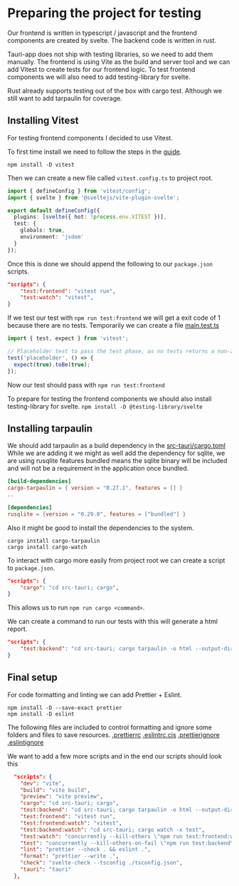# Preparing the project for testing

Our frontend is written in typescript / javascript and the frontend components are created by svelte.
The backend code is written in rust.

Tauri-app does not ship with testing libraries, so we need to add them manually.
The frontend is using Vite as the build and server tool and we can add Vitest to create tests for our frontend logic.
To test frontend components we will also need to add testing-library for svelte.

Rust already supports testing out of the box with cargo test. 
Although we still want to add tarpaulin for coverage.

## Installing Vitest

For testing frontend components I decided to use Vitest.

To first time install we need to follow the steps in the [guide](https://vitest.dev/guide/).

`npm install -D vitest`

Then we can create a new file called `vitest.config.ts` to project root.
```ts
import { defineConfig } from 'vitest/config';
import { svelte } from '@sveltejs/vite-plugin-svelte';

export default defineConfig({
  plugins: [svelte({ hot: !process.env.VITEST })],
  test: {
    globals: true,
    environment: 'jsdom'
  }
});
```

Once this is done we should append the following to our `package.json` scripts.
```json
"scripts": {
    "test:frontend": "vitest run",
    "test:watch": "vitest",
}
```

If we test our test with `npm run test:frontend` we will get a exit code of 1 because there are no tests.
Temporarily we can create a file [main.test.ts](../../src/main.test.ts)
```ts
import { test, expect } from 'vitest';

// Placeholder test to pass the test phase, as no tests returns a non-zero exit code
test('placeholder', () => {
  expect(true).toBe(true);
});
```

Now our test should pass with `npm run test:frontend`

To prepare for testing the frontend components we should also install testing-library for svelte.
`npm install -D @testing-library/svelte`

## Installing tarpaulin

We should add tarpaulin as a build dependency in the [src-tauri/cargo.toml](../../src-tauri/cargo.toml)
While we are adding it we might as well add the dependency for sqlite, 
we are using rusqlite features bundled means the sqlite binary will be included and will not be a requirement in the application once bundled.

```toml
[build-dependencies]
cargo-tarpaulin = { version = "0.27.1", features = [] }
..

[dependencies]
rusqlite = {version = "0.29.0", features = ["bundled"] }
```

Also it might be good to install the dependencies to the system.
```
cargo install cargo-tarpaulin
cargo install cargo-watch
```

To interact with cargo more easily from project root we can create a script to `package.json`.

```json
"scripts": {
    "cargo": "cd src-tauri; cargo",
}
```
This allows us to run `npm run cargo <command>`.

We can create a command to run our tests with this will generate a html report.

```json
"scripts": {
    "test:backend": "cd src-tauri; cargo tarpaulin -o html --output-dir target/coverage --skip-clean",
}
```

## Final setup

For code formatting and linting we can add Prettier + Eslint.

```
npm install -D --save-exact prettier
npm install -D eslint
```

The following files are included to control formatting and ignore some folders and files to save resources.
[.prettierrc](../../.prettierrc)
[.eslintrc.cjs](../../.eslintrc.cjs)
[.prettierignore](../../.prettierignore)
[.eslintignore](../../.eslintignore)

We want to add a few more scripts and in the end our scripts should look this

```json
  "scripts": {
    "dev": "vite",
    "build": "vite build",
    "preview": "vite preview",
    "cargo": "cd src-tauri; cargo",
    "test:backend": "cd src-tauri; cargo tarpaulin -o html --output-dir target/coverage --skip-clean",
    "test:frontend": "vitest run",
    "test:frontend:watch": "vitest",
    "test:backend:watch": "cd src-tauri; cargo watch -x test",
    "test:watch": "concurrently --kill-others \"npm run test:frontend:watch\" \"npm run test:backend:watch\"",
    "test": "concurrently --kill-others-on-fail \"npm run test:backend\" \"npm run test:frontend\"",
    "lint": "prettier --check . && eslint .",
    "format": "prettier --write .",
    "check": "svelte-check --tsconfig ./tsconfig.json",
    "tauri": "tauri"
  },
```
